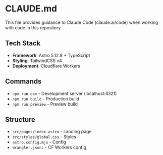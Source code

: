 # CLAUDE.md

This file provides guidance to Claude Code (claude.ai/code) when working with code in this repository.

## Tech Stack

- **Framework**: Astro 5.12.8 + TypeScript
- **Styling**: TailwindCSS v4
- **Deployment**: Cloudflare Workers

## Commands

- `npm run dev` - Development server (localhost:4321)
- `npm run build` - Production build
- `npm run preview` - Preview build

## Structure

- `src/pages/index.astro` - Landing page
- `src/styles/global.css` - Styles
- `astro.config.mjs` - Config
- `wrangler.jsonc` - CF Workers config